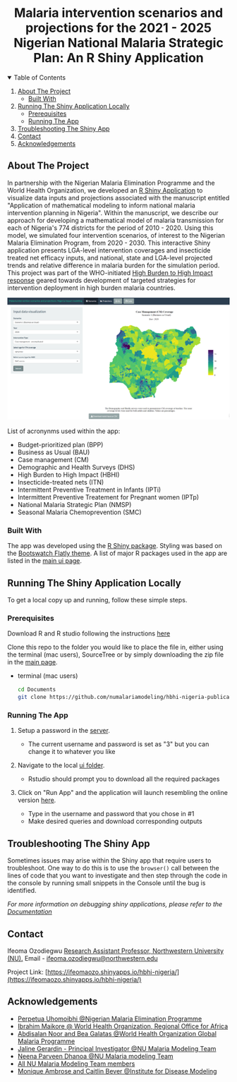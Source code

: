 
  <h1 align="center">Malaria intervention scenarios and projections for the 2021 - 2025 Nigerian National Malaria Strategic Plan: An R Shiny Application</h1>

  


<!-- TABLE OF CONTENTS -->
<details open="open">
  <summary>Table of Contents</summary>
  <ol>
    <li>
      <a href="#about-the-project">About The Project</a>
      <ul>
        <li><a href="#built-with">Built With</a></li>
      </ul>
    </li>
    <li>
      <a href="#running-the-shiny-application-locally">Running The Shiny Application Locally </a>
      <ul>
        <li><a href="#prerequisites">Prerequisites</a></li>
        <li><a href="#running-the-app">Running The App </a></li>
      </ul>
    </li>
    <li><a href="#troubleshooting-the-shiny-app">Troubleshooting The Shiny App</a></li>    
    <li><a href="#contact">Contact</a></li>
    <li><a href="#acknowledgements">Acknowledgements</a></li>
  </ol>
</details>



<!-- ABOUT THE PROJECT -->
## About The Project

In partnership with the Nigerian Malaria Elimination Programme and the World Health Organization, we developed an [R Shiny Application](https://ifeomaozo.shinyapps.io/hbhi-nigeria/) to visualize data inputs and projections associated with the manuscript entitled "Application of mathematical modeling to inform national malaria intervention planning in Nigeria". Within the manuscript, we describe our approach for developing a mathematical model of malaria transmission for each of Nigeria's 774 districts for the period of 2010 - 2020. Using this model, we simulated four intervention scenarios, of interest to the Nigerian Malaria Elimination Program, from 2020 - 2030. This interactive Shiny application presents LGA-level intervention coverages and insecticide treated net efficacy inputs, and national, state and LGA-level projected trends and relative difference in malaria burden for the simulation period. This project was part of the WHO-initiated [High Burden to High Impact response](https://www.who.int/publications/i/item/WHO-CDS-GMP-2018.25) geared towards development of targeted strategies for intervention deployment in high burden malaria countries. 

![alt text](https://github.com/numalariamodeling/hbhi-nigeria-publication-2021/blob/main/hbhi-nigeria-shiny-app/input_data.PNG)


List of acronynms used within the app:
* Budget-prioritized plan (BPP)
* Business as Usual (BAU) 
* Case management (CM) 
* Demographic and Health Surveys (DHS) 
* High Burden to High Impact (HBHI) 
* Insecticide-treated nets (ITN)
* Intermittent Preventive Treatment in Infants (IPTi)
* Intermittent Preventive Treatement for Pregnant women (IPTp) 
* National Malaria Strategic Plan (NMSP)
* Seasonal Malaria Chemoprevention (SMC) 



### Built With

The app was developed using the [R Shiny package](https://shiny.rstudio.com/). Styling was based on the [Bootswatch Flatly theme](https://bootswatch.com/). A list of major R packages used in the app are listed in the [main ui page](https://github.com/numalariamodeling/hbhi-nigeria-publication-2021/blob/main/hbhi-nigeria-shiny-app/src/app/ui.R). 


<!-- GETTING STARTED -->
## Running The Shiny Application Locally 

To get a local copy up and running, follow these simple steps.

### Prerequisites

Download R and R studio following the instructions [here](https://rstudio-education.github.io/hopr/starting.html)

Clone this repo to the folder you would like to place the file in, either using the terminal (mac users), SourceTree or by simply downloading the zip file in the [main page](https://github.com/numalariamodeling/hbhi-nigeria-publication-2021).  

* terminal (mac users) 
  ```sh
  cd Documents 
  git clone https://github.com/numalariamodeling/hbhi-nigeria-publication-2021/tree/main/hbhi-nigeria-shiny-app
  ```

### Running The App 

1. Setup a password in the [server](https://github.com/numalariamodeling/hbhi-nigeria-publication-2021/blob/main/hbhi-nigeria-shiny-app/src/app/server.R). 

	* The current username and password is set as "3" but you can change it to whatever you like 

2. Navigate to the local [ui folder](https://github.com/numalariamodeling/hbhi-nigeria-publication-2021/blob/main/hbhi-nigeria-shiny-app/src/app/ui.R). 

	* Rstudio should prompt you to download all the required packages 


3. Click on "Run App" and the application will launch resembling the online version [here](https://ifeomaozo.shinyapps.io/hbhi-nigeria/).

 	* Type in the username and password that you chose in #1 
	* Make desired queries and download corresponding outputs  



<!-- TROUBLESHOOT-->
## Troubleshooting The Shiny App 

Sometimes issues may arise within the Shiny app that require users to troubleshoot. One way to do this is to use the ``` browser() ``` call between the lines of code that you want to investigate and then step through the code in the console by running small snippets in the Console until the bug is identified.  

_For more information on debugging shiny applications, please refer to the [Documentation](https://shiny.rstudio.com/articles/debugging.html)_





<!-- CONTACT -->
## Contact

Ifeoma Ozodiegwu [Research Assistant Professor, Northwestern University (NU).](https://www.feinberg.northwestern.edu/faculty-profiles/az/profile.html?xid=52373)
 Email - ifeoma.ozodiegwu@northwestern.edu 

Project Link: [https://ifeomaozo.shinyapps.io/hbhi-nigeria/](https://ifeomaozo.shinyapps.io/hbhi-nigeria/)



<!-- ACKNOWLEDGEMENTS -->
## Acknowledgements
* [Perpetua Uhomoibhi @Nigerian Malaria Elimination Programme](https://nmcp.gov.ng/)
* [Ibrahim Maikore @ World Health Organization, Regional Office for Africa](https://www.afro.who.int/)
* [Abdisalan Noor and Bea Galatas @World Health Organization Global Malaria Programme](https://www.who.int/teams/global-malaria-programme)
* [Jaline Gerardin - Principal Investigator @NU Malaria Modeling Team](https://www.feinberg.northwestern.edu/faculty-profiles/az/profile.html?xid=44305)
* [Neena Parveen Dhanoa @NU Malaria modeling Team ](https://www.linkedin.com/in/neena-parveen-dhanoa-3686b11b3/)
* [All NU Malaria Modeling Team members](https://www.numalariamodeling.org/team.html)
* [Monique Ambrose and Caitlin Bever @Institute for Disease Modeling](https://www.idmod.org/team)



